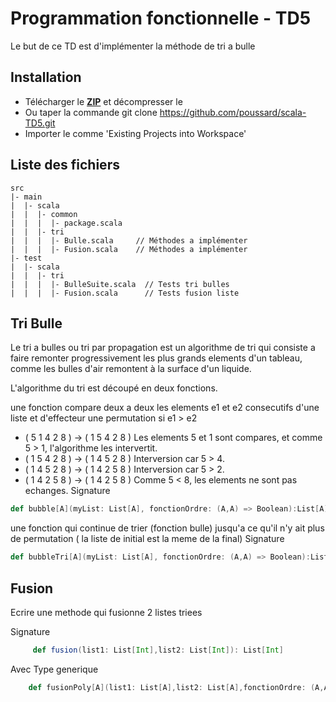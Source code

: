 # Programmation fonctionnelle - TD5
Le but de ce TD est d'implémenter la méthode de tri a bulle

## Installation
* Télécharger le [**ZIP**](https://github.com/poussard/scala-TD5/archive/master.zip) et décompresser le
* Ou taper la commande git clone https://github.com/poussard/scala-TD5.git
* Importer le comme 'Existing Projects into Workspace'

## Liste des fichiers

    src
    |- main
    |  |- scala
    |  |  |- common
    |  |  |  |- package.scala
    |  |  |- tri
    |  |  |  |- Bulle.scala     // Méthodes a implémenter
    |  |  |  |- Fusion.scala    // Méthodes a implémenter
    |- test
    |  |- scala
    |  |  |- tri
    |  |  |  |- BulleSuite.scala  // Tests tri bulles
    |  |  |  |- Fusion.scala      // Tests fusion liste

## Tri Bulle
Le tri a bulles ou tri par propagation est un algorithme de tri qui consiste a faire remonter progressivement les plus grands elements d'un tableau, comme les bulles d'air remontent à la surface d'un liquide.

L'algorithme du tri est découpé en deux fonctions.

une fonction compare deux a deux les elements e1 et e2 consecutifs d'une liste et d'effecteur une permutation si e1 > e2
* ( 5 1 4 2 8 ) ->  ( 1 5 4 2 8 )  Les elements 5 et 1 sont compares, et comme 5 > 1, l'algorithme les intervertit.
* ( 1 5 4 2 8 ) ->  ( 1 4 5 2 8 )  Interversion car 5 > 4.
* ( 1 4 5 2 8 ) ->  ( 1 4 2 5 8 )  Interversion car 5 > 2.
* ( 1 4 2 5 8 ) ->  ( 1 4 2 5 8 )  Comme 5 < 8, les elements ne sont pas echanges. 
Signature  
```scala
def bubble[A](myList: List[A], fonctionOrdre: (A,A) => Boolean):List[A]
```

une fonction qui continue de trier (fonction bulle) jusqu'a ce qu'il n'y ait plus de permutation ( la liste de initial est la meme de la final)
Signature 
```scala
def bubbleTri[A](myList: List[A], fonctionOrdre: (A,A) => Boolean):List[A]
```
## Fusion
Ecrire une methode qui fusionne 2 listes triees

Signature 
```scala    
     def fusion(list1: List[Int],list2: List[Int]): List[Int]
```    
Avec Type generique
```scala 
    def fusionPoly[A](list1: List[A],list2: List[A],fonctionOrdre: (A,A) => Boolean): List[A]
```

